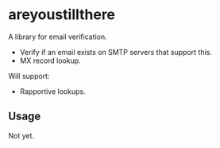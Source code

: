# areyoustillthere

A library for email verification.

* Verify if an email exists on SMTP servers that support this.
* MX record lookup.

Will support:

* Rapportive lookups.

## Usage

Not yet.
